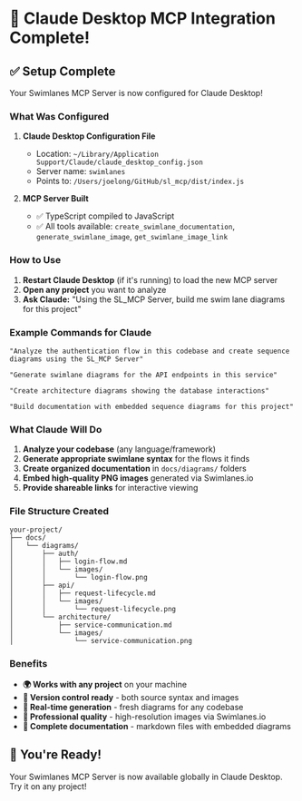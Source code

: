 # 🎉 Claude Desktop MCP Integration Complete!

## ✅ Setup Complete

Your Swimlanes MCP Server is now configured for Claude Desktop!

### What Was Configured

1. **Claude Desktop Configuration File**
   - Location: `~/Library/Application Support/Claude/claude_desktop_config.json`
   - Server name: `swimlanes`
   - Points to: `/Users/joelong/GitHub/sl_mcp/dist/index.js`

2. **MCP Server Built**
   - ✅ TypeScript compiled to JavaScript
   - ✅ All tools available: `create_swimlane_documentation`, `generate_swimlane_image`, `get_swimlane_image_link`

### How to Use

1. **Restart Claude Desktop** (if it's running) to load the new MCP server
2. **Open any project** you want to analyze
3. **Ask Claude:** "Using the SL_MCP Server, build me swim lane diagrams for this project"

### Example Commands for Claude

```
"Analyze the authentication flow in this codebase and create sequence diagrams using the SL_MCP Server"

"Generate swimlane diagrams for the API endpoints in this service"

"Create architecture diagrams showing the database interactions"

"Build documentation with embedded sequence diagrams for this project"
```

### What Claude Will Do

1. **Analyze your codebase** (any language/framework)
2. **Generate appropriate swimlane syntax** for the flows it finds
3. **Create organized documentation** in `docs/diagrams/` folders
4. **Embed high-quality PNG images** generated via Swimlanes.io
5. **Provide shareable links** for interactive viewing

### File Structure Created

```
your-project/
├── docs/
│   └── diagrams/
│       ├── auth/
│       │   ├── login-flow.md
│       │   └── images/
│       │       └── login-flow.png
│       ├── api/
│       │   ├── request-lifecycle.md
│       │   └── images/
│       │       └── request-lifecycle.png
│       └── architecture/
│           ├── service-communication.md
│           └── images/
│               └── service-communication.png
```

### Benefits

- **🌍 Works with any project** on your machine
- **📱 Version control ready** - both source syntax and images
- **🔄 Real-time generation** - fresh diagrams for any codebase
- **🎨 Professional quality** - high-resolution images via Swimlanes.io
- **📝 Complete documentation** - markdown files with embedded diagrams

## 🚀 You're Ready!

Your Swimlanes MCP Server is now available globally in Claude Desktop. Try it on any project!
